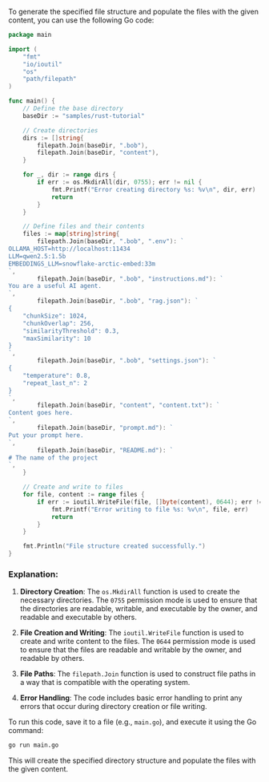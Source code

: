 To generate the specified file structure and populate the files with the given content, you can use the following Go code:

```go
package main

import (
	"fmt"
	"io/ioutil"
	"os"
	"path/filepath"
)

func main() {
	// Define the base directory
	baseDir := "samples/rust-tutorial"

	// Create directories
	dirs := []string{
		filepath.Join(baseDir, ".bob"),
		filepath.Join(baseDir, "content"),
	}

	for _, dir := range dirs {
		if err := os.MkdirAll(dir, 0755); err != nil {
			fmt.Printf("Error creating directory %s: %v\n", dir, err)
			return
		}
	}

	// Define files and their contents
	files := map[string]string{
		filepath.Join(baseDir, ".bob", ".env"): `
OLLAMA_HOST=http://localhost:11434
LLM=qwen2.5:1.5b
EMBEDDINGS_LLM=snowflake-arctic-embed:33m
`,
		filepath.Join(baseDir, ".bob", "instructions.md"): `
You are a useful AI agent.
`,
		filepath.Join(baseDir, ".bob", "rag.json"): `
{
    "chunkSize": 1024,
    "chunkOverlap": 256,
    "similarityThreshold": 0.3,
    "maxSimilarity": 10
}
`,
		filepath.Join(baseDir, ".bob", "settings.json"): `
{
    "temperature": 0.8,
    "repeat_last_n": 2
}
`,
		filepath.Join(baseDir, "content", "content.txt"): `
Content goes here.
`,
		filepath.Join(baseDir, "prompt.md"): `
Put your prompt here.
`,
		filepath.Join(baseDir, "README.md"): `
# The name of the project
`,
	}

	// Create and write to files
	for file, content := range files {
		if err := ioutil.WriteFile(file, []byte(content), 0644); err != nil {
			fmt.Printf("Error writing to file %s: %v\n", file, err)
			return
		}
	}

	fmt.Println("File structure created successfully.")
}
```

### Explanation:
1. **Directory Creation**: The `os.MkdirAll` function is used to create the necessary directories. The `0755` permission mode is used to ensure that the directories are readable, writable, and executable by the owner, and readable and executable by others.

2. **File Creation and Writing**: The `ioutil.WriteFile` function is used to create and write content to the files. The `0644` permission mode is used to ensure that the files are readable and writable by the owner, and readable by others.

3. **File Paths**: The `filepath.Join` function is used to construct file paths in a way that is compatible with the operating system.

4. **Error Handling**: The code includes basic error handling to print any errors that occur during directory creation or file writing.

To run this code, save it to a file (e.g., `main.go`), and execute it using the Go command:

```bash
go run main.go
```

This will create the specified directory structure and populate the files with the given content.